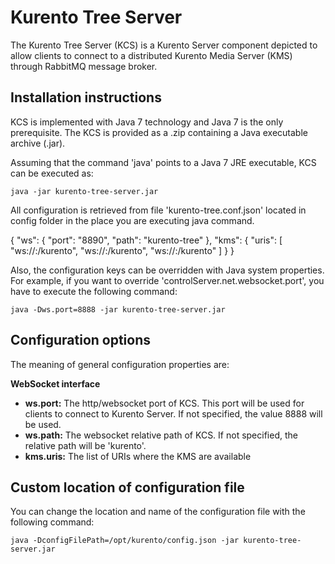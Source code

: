 Kurento Tree Server
======================

The Kurento Tree Server (KCS) is a Kurento Server component depicted to allow
clients to connect to a distributed Kurento Media Server (KMS) through RabbitMQ
message broker.

Installation instructions
-------------------------

KCS is implemented with Java 7 technology and Java 7 is the only
prerequisite. The KCS is provided as a .zip containing a Java executable archive
(.jar).

Assuming that the command 'java' points to a Java 7 JRE executable, KCS
can be executed as:

    java -jar kurento-tree-server.jar

All configuration is retrieved from file 'kurento-tree.conf.json' located in config
folder in the place you are executing java command.

{
   "ws": {
     "port": "8890",
     "path": "kurento-tree"
   },
   "kms": {
      "uris": [
         "ws://<ip-of-server1>:<port-of-server1>/kurento",
         "ws://<ip-of-server2>:<port-of-server2>/kurento",
         "ws://<ip-of-server3>:<port-of-server3>/kurento"
      ]
   }
}

Also, the configuration keys can be overridden with Java system properties. For
example, if you want to override 'controlServer.net.websocket.port', you have to execute
the following command:

    java -Dws.port=8888 -jar kurento-tree-server.jar

Configuration options
----

The meaning of general configuration properties are:

**WebSocket interface**

* **ws.port:** The http/websocket port of KCS. This port
  will be used for clients to connect to Kurento Server. If not specified, the
  value 8888 will be used.
* **ws.path:** The websocket relative path of KCS. If not
  specified, the relative path will be 'kurento'.
* **kms.uris:** The list of URIs where the KMS are available


Custom location of configuration file
------------------

You can change the location and name of the configuration file with the
following command:

    java -DconfigFilePath=/opt/kurento/config.json -jar kurento-tree-server.jar
